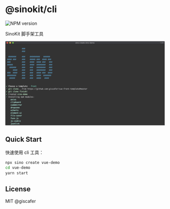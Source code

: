 # @sinokit/cli

![NPM version](https://img.shields.io/npm/v/@sinokit/cli.svg?style=flat-square)

SinoKit 脚手架工具

![](./demo.png)

## Quick Start

快速使用 cli 工具：

```bash
npx sino create vue-demo
cd vue-demo
yarn start
```

## License

MIT @giscafer
